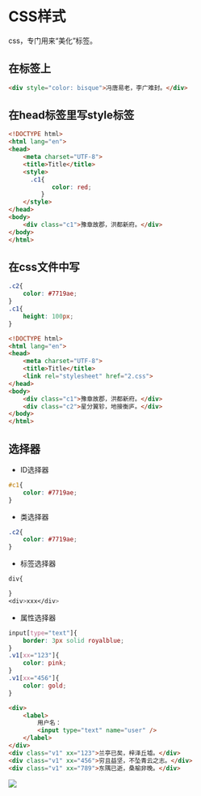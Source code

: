 # CSS样式
css，专门用来“美化”标签。
## 在标签上
```html
<div style="color: bisque">冯唐易老，李广难封。</div>
```

## 在head标签里写style标签

```html
<!DOCTYPE html>  
<html lang="en">  
<head>  
    <meta charset="UTF-8">  
    <title>Title</title>  
    <style> 
	  .c1{  
            color: red;  
         }  
    </style>  
</head>  
<body>  
    <div class="c1">豫章故郡，洪都新府。</div>  
</body>  
</html>
```

## 在css文件中写
```css
.c2{  
    color: #7719ae;  
}  
.c1{  
    height: 100px;  
}
```
```html
<!DOCTYPE html>  
<html lang="en">  
<head>  
    <meta charset="UTF-8">  
    <title>Title</title>  
    <link rel="stylesheet" href="2.css">  
</head>  
<body>  
    <div class="c1">豫章故郡，洪都新府。</div>  
    <div class="c2">星分翼轸，地接衡庐。</div>  
</body>  
</html>
```

## 选择器
- ID选择器
```css
#c1{  
    color: #7719ae;  
}
```
-  类选择器
```css
.c2{  
    color: #7719ae;  
}
```
- 标签选择器
```css
div{

}
<div>xxx</div>
```
- 属性选择器
```css
input[type="text"]{  
    border: 3px solid royalblue;  
}  
.v1[xx="123"]{  
    color: pink;  
}  
.v1[xx="456"]{  
    color: gold;  
}
```
```html
<div>  
    <label>  
        用户名：  
        <input type="text" name="user" />  
    </label>  
</div>  
<div class="v1" xx="123">兰亭已矣，梓泽丘墟。</div>  
<div class="v1" xx="456">穷且益坚，不坠青云之志。</div>  
<div class="v1" xx="789">东隅已逝，桑榆非晚。</div>
```
![](https://img.tucang.cc/api/image/show/909627cc98df26fa6df8ed2c1914e4a1)
